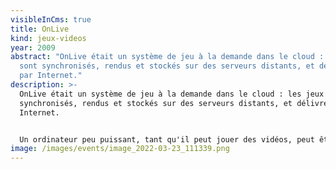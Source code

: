 ```yaml
---
visibleInCms: true
title: OnLive
kind: jeux-videos
year: 2009
abstract: "OnLive était un système de jeu à la demande dans le cloud : les jeux
  sont synchronisés, rendus et stockés sur des serveurs distants, et délivrés
  par Internet."
description: >-
  OnLive était un système de jeu à la demande dans le cloud : les jeux sont
  synchronisés, rendus et stockés sur des serveurs distants, et délivrés par
  Internet.


  Un ordinateur peu puissant, tant qu'il peut jouer des vidéos, peut être utilisé pour jouer à n'importe quel jeu, puisque les jeux sont calculés sur les serveurs OnLive. Pour cette raison, ce service est considéré comme un concurrent sur le marché des consoles de jeux vidéo. Tous les jeux sont disponibles dans un format d'image 720p. OnLive recommande une connexion de 5 Mbit/s ou plus, et de 3 Mbit/s au minimum.
image: /images/events/image_2022-03-23_111339.png
---
```

